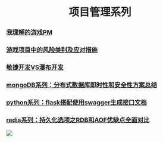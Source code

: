 # <center>项目管理系列</center>

### [我理解的游戏PM](https://fairy1018.github.io/zhangfan-garden/blog/pm)
### [游戏项目中的风险类别及应对措施](https://fairy1018.github.io/zhangfan-garden/blog/risk)
### [敏捷开发VS瀑布开发](https://fairy1018.github.io/zhangfan-garden/blog/scrum)
### [mongoDB系列：分布式数据库即时性和安全性方案总结](https://fairy1018.github.io/zhangfan-garden/blog/mongo)

### [python系列：flask搭配使用swagger生成接口文档](https://fairy1018.github.io/zhangfan-garden/blog/swagger)
### [redis系列：持久化选项之RDB和AOF优缺点全面对比](https://fairy1018.github.io/zhangfan-garden/blog/redis)
![](https://cdn.jsdelivr.net/gh/Fairy1018/Image/休息.jpeg)
